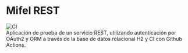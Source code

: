 # Mifel REST

![CI](https://github.com/ccarral/mifel/actions/workflows/CI.yaml/badge.svg)  
Aplicación de prueba de un servicio REST, utilizando autenticación por OAuth2 y ORM
a través de la base de datos relacional H2 y CI con Github Actions.